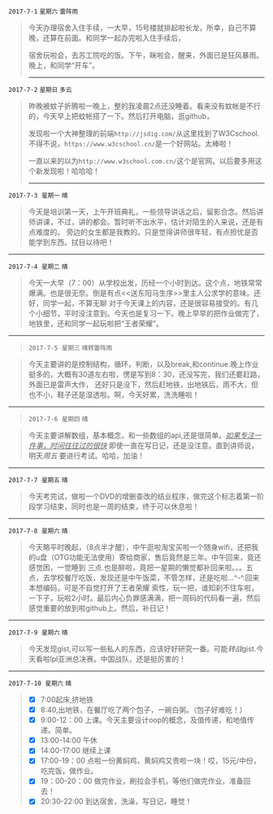 `2017-7-1`	`星期六`		`雷阵雨`

> 今天办理宿舍入住手续，一大早，15号楼就排起啦长龙，所幸，自己不算晚，还算在前面。和同学一起办完啦入住手续后，
>
> 宿舍玩啦会，去苏工院吃的饭。下午，眯啦会，醒来，外面已是狂风暴雨。晚上，和同学“开车”。
>
> ---

`2017-7-2`	`星期日`		`多云`

> 昨晚被蚊子折腾啦一晚上，整的我凌晨2点还没睡着。看来没有蚊帐是不行的，今天早上把蚊帐搭了一下。然后打开电脑，逛github，
>
> 发现啦一个大神整理的前端`http://jsdig.com/`从这里找到了W3Cschool.不得不说，`https://www.w3cschool.cn/`是一个好网站。太棒啦！
>
> 一直以来的以为`http://www.w3school.com.cn/`这个是官网。以后要多用这个新发现啦！哈哈哈！
>
> ---
`2017-7-3`  `星期一` `晴`
>今天是培训第一天，上午开班典礼，一些领导讲话之后，留影合念。然后讲师讲课，不过，讲的都会。暂时听不出水平，估计对陌生的人来说，还是有点难度的。
>旁边的女生都是我教的。只是觉得讲师很年轻，有点担忧是否能学到东西。拭目以待吧！
---
`2017-7-4`  `星期二` `晴`
>今天一大早（7：00）从学校出发，历经一个小时到达。这个点，地铁常常爆满。也是很无奈。倒是有点<<送东阳马生序>>里主人公求学的意味。还好，同学一起，不算无聊
>对于今天课上的内容，还是很容易接受的。有几个小细节，平时没注意到。今天也是复习一下。晚上早早的把作业做完了，地铁里，还和同学一起玩啦把“王者荣耀”。
---
>`2017-7-5`  `星期三` `晴转雷阵雨`

> 今天主要讲的是控制结构，循环，判断，以及break,和continue.晚上作业挺多的，大概有30道左右啦，愣是写到8：30，还没写完，我们还要赶路，外面已是雷声大作，
> 还好只是没下，然后赶地铁，出地铁后，雨不大，但也不小，鞋子还是湿透啦。啊，今天好累，洗洗睡啦！
---
>`2017-7-6`  `星期四` `晴`

>今天主要讲解数组，基本概念，和一些数组的api,还是很简单。<u>*如果专注一件事，时间往往过的很快*</u> 即使一直在写日记，还是没注意。直到讲师说，明天*周五*
>要进行考试。哈哈，加油！
---
`2017-7-7`  `星期五` `晴`
>今天考完试，做啦一个DVD的增删查改的结业程序，做完这个标志着第一阶段学习结束，同时也是一周的结束，终于可以休息啦！
---
`2017-7-8`  `星期六` `晴`
>今天略平时晚起，（8点半才醒），中午逛啦淘宝买啦一个随身wifi，还把我的u盘（OTG功能无法使用）寄给商家，售后竟然是三年。中午回来，竟还感觉困，一觉睡到
>三点.也是醉啦，竟把一星期的懒觉都补回来啦。。。五点，去学校餐厅吃饭，发现还是中午饭菜，不管怎样，还是吃啦…^-^.回来本想编码，可是不自觉打开了王者荣耀
>索性，玩一把，谁知刹不住车啦，一下子，玩啦2小时。最后内心负罪感满满，把一周码的代码看一遍，然后感觉重要的放到啦github上。然后，补日记！
---
`2017-7-9`  `星期六` `晴`
>今天发现gist,可以写一些私人的东西，应该好好研究一番。可能*转战*gist.今天看啦lpl亚洲总决赛。中国战队，还是挺厉害的！
---
`2017-7-10`  `星期六` `晴`
>- [x] 7:00起床,挤地铁
>- [x] 8:40,出地铁，在餐厅吃了两个包子，一碗白粥。（包子好难吃！）
>- [x] 9:00-12：00 上课。今天主要设计oop的概念，及值传递，和地值传递。简单。
>- [x] 13:00-14:00 午休
>- [x] 14:00-17:00 继续上课
>- [x] 17:00-19：00 点啦一份黄焖鸡，黄焖鸡又贵啦一块！哎，15元/中份，吃完饭，做作业。
>- [x] 19：00-20：00 做完作业，刷拉会手机，等他们做完作业，准备回去！
>- [x] 20:30-22:00 到达宿舍，洗澡，写日记，睡觉！
